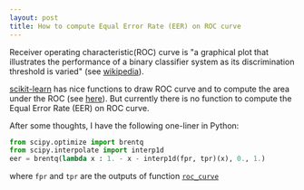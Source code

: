 ```yaml
---
layout: post
title: How to compute Equal Error Rate (EER) on ROC curve
---
```


Receiver operating characteristic(ROC) curve is "a graphical plot that illustrates 
the performance of a binary classifier system as its discrimination threshold is varied" 
(see [wikipedia](https://en.wikipedia.org/wiki/Receiver_operating_characteristic)).

[scikit-learn](http://scikit-learn.org/) has nice functions to draw ROC curve and to compute the area under the ROC (see [here](http://scikit-learn.org/stable/modules/model_evaluation.html#roc-metrics)). But currently there is no function to compute the Equal Error Rate (EER) on ROC curve.

After some thoughts, I have the following one-liner in Python:

```python
from scipy.optimize import brentq
from scipy.interpolate import interp1d
eer = brentq(lambda x : 1. - x - interp1d(fpr, tpr)(x), 0., 1.)
```

where `fpr` and `tpr` are the outputs of function [`roc_curve`](http://scikit-learn.org/stable/modules/generated/sklearn.metrics.roc_curve.html#sklearn.metrics.roc_curve) 
